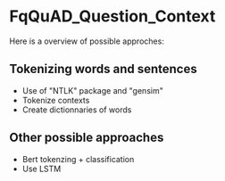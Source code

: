 # FqQuAD_Question_Context

Here is a overview of possible approches:

## Tokenizing words and sentences

* Use of "NTLK" package and "gensim"
* Tokenize contexts 
* Create dictionnaries of words 

## Other possible approaches

* Bert tokenzing + classification
* Use LSTM 